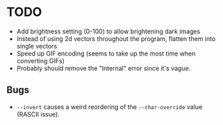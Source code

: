 # TODO

- Add brightness setting (0-100) to allow brightening dark images
- Instead of using 2d vectors throughout the program, flatten them into single vectors
- Speed up GIF encoding (seems to take up the most time when converting GIFs)
- Probably should remove the "Internal" error since it's vague.

## Bugs

- `--invert` causes a weird reordering of the `--char-override` value (RASCII issue).

